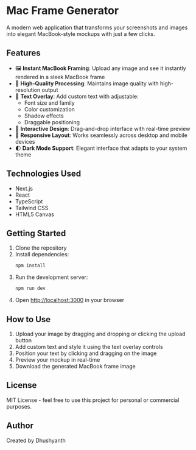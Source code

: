# Mac Frame Generator

A modern web application that transforms your screenshots and images into elegant MacBook-style mockups with just a few clicks.

## Features

- 🖼️ **Instant MacBook Framing**: Upload any image and see it instantly rendered in a sleek MacBook frame
- 💫 **High-Quality Processing**: Maintains image quality with high-resolution output
- 📝 **Text Overlay**: Add custom text with adjustable:
  - Font size and family
  - Color customization
  - Shadow effects
  - Draggable positioning
- 🎨 **Interactive Design**: Drag-and-drop interface with real-time preview
- 📱 **Responsive Layout**: Works seamlessly across desktop and mobile devices
- 🌓 **Dark Mode Support**: Elegant interface that adapts to your system theme

## Technologies Used

- Next.js
- React
- TypeScript
- Tailwind CSS
- HTML5 Canvas

## Getting Started

1. Clone the repository
2. Install dependencies:
   ```bash
   npm install
   ```
3. Run the development server:
   ```bash
   npm run dev
   ```
4. Open [http://localhost:3000](http://localhost:3000) in your browser

## How to Use

1. Upload your image by dragging and dropping or clicking the upload button
2. Add custom text and style it using the text overlay controls
3. Position your text by clicking and dragging on the image
4. Preview your mockup in real-time
5. Download the generated MacBook frame image

## License

MIT License - feel free to use this project for personal or commercial purposes.

## Author

Created by Dhushyanth 